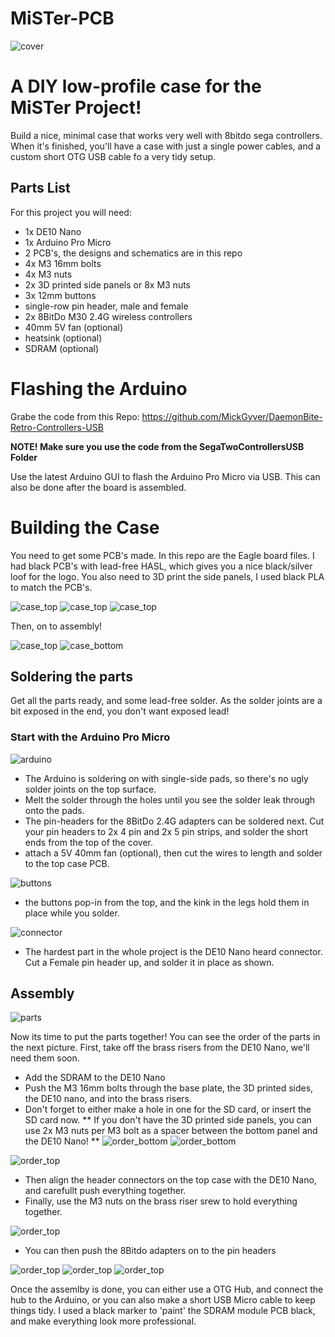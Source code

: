 # MiSTer-PCB

![cover](Images/case2.jpg)

# A DIY low-profile case for the MiSTer Project!

Build a nice, minimal case that works very well with 8bitdo sega controllers.  When it's finished, you'll have a case with just a single power cables, and a custom short OTG USB cable fo a very tidy setup.


## Parts List
For this project you will need:
- 1x DE10 Nano
- 1x Arduino Pro Micro
- 2 PCB's, the designs and schematics are in this repo
- 4x M3 16mm bolts
- 4x M3 nuts
- 2x 3D printed side panels or 8x M3 nuts
- 3x 12mm buttons
- single-row pin header, male and female
- 2x 8BitDo M30 2.4G wireless controllers
- 40mm 5V fan (optional)
- heatsink (optional)
- SDRAM (optional)

# Flashing the Arduino
Grabe the code from this Repo:
https://github.com/MickGyver/DaemonBite-Retro-Controllers-USB

**NOTE! Make sure you use the code from the SegaTwoControllersUSB Folder**

Use the latest Arduino GUI to flash the Arduino Pro Micro via USB. This can also be done after the board is assembled.

# Building the Case

You need to get some PCB's made. In this repo are the Eagle board files. I had black PCB's with lead-free HASL, which gives you a nice black/silver loof for the logo. You also need to 3D print the side panels, I used black PLA to match the PCB's.

![case_top](Images/case19.jpg)
![case_top](Images/case20.jpg)
![case_top](Images/case18.jpg)

Then, on to assembly!


![case_top](Images/case17.jpg)
![case_bottom](Images/case1.jpg)

## Soldering the parts
Get all the parts ready, and some lead-free solder. As the solder joints are a bit exposed in the end, you don't want exposed lead!


### Start with the Arduino Pro Micro

![arduino](Images/case10.jpg)
 - The Arduino is soldering on with single-side pads, so there's no ugly solder joints on the top surface.
 - Melt the solder through the holes until you see the solder leak through onto the pads.
 - The pin-headers for the 8BitDo 2.4G adapters can be soldered next. Cut your pin headers to 2x 4 pin and 2x 5 pin strips, and solder the short ends from the top of the cover.
 - attach a 5V 40mm fan (optional), then cut the wires to length and solder to the top case PCB.

![buttons](Images/case11.jpg)
 - the buttons pop-in from the top, and the kink in the legs hold them in place while you solder.

![connector](Images/case9.jpg)
 - The hardest part in the whole project is the DE10 Nano heard connector. Cut a Female pin header up, and solder it in place as shown.


## Assembly

![parts](Images/case14.jpg)

Now its time to put the parts together! You can see the order of the parts in the next picture. First, take off the brass risers from the DE10 Nano, we'll need them soon.
 - Add the SDRAM to the DE10 Nano
 - Push the M3 16mm bolts through the base plate, the 3D printed sides, the DE10 nano, and into the brass risers.
 - Don't forget to either make a hole in one for the SD card, or insert the SD card now.
** If you don't have the 3D printed side panels, you can use 2x M3 nuts per M3 bolt as a spacer between the bottom panel and the DE10 Nano! **
![order_bottom](Images/case13.jpg)
![order_bottom](Images/case15.jpg)


![order_top](Images/case8.jpg)
 - Then align the header connectors on the top case with the DE10 Nano, and carefullt push everything together.
 - Finally, use the M3 nuts on the brass riser srew to hold everything together.
  
![order_top](Images/case7.jpg)
 - You can then push the 8Bitdo adapters on to the pin headers

![order_top](Images/case6.jpg)
![order_top](Images/case3.jpg)
![order_top](Images/case5.jpg)

Once the assemlby is done, you can either use a OTG Hub, and connect the hub to the Arduino, or you can also make a short USB Micro cable to keep things tidy. I used a black marker to 'paint' the SDRAM module PCB black, and make everything look more professional.


